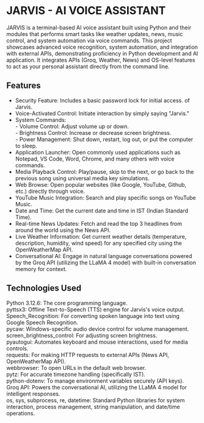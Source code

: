 # JARVIS - AI VOICE ASSISTANT
JARVIS is a terminal-based AI voice assistant built using Python and their modules that performs smart tasks like weather updates, news, music control, and system automation via voice commands.
This project showcases advanced voice recognition, system automation, and integration with external APIs, demonstrating proficiency in Python development and AI application.
It integrates APIs (Groq, Weather, News) and OS-level features to act as your personal assistant directly from the command line.

## Features
- Security Feature: Includes a basic password lock for initial access. of Jarvis.
- Voice-Activated Control: Initiate interaction by simply saying "Jarvis."
- System Commands:               
            - Volume Control: Adjust volume up or down.            
            - Brightness Control: Increase or decrease screen brightness.          
            - Power Management: Shut down, restart, log out, or put the computer to sleep.       
- Application Launcher: Open commonly used applications such as Notepad, VS Code, Word, Chrome, and many others with voice commands.
- Media Playback Control: Play/pause, skip to the next, or go back to the previous song using universal media key simulations. 
- Web Browse: Open popular websites (like Google, YouTube, Github, etc.) directly through voice. 
- YouTube Music Integration: Search and play specific songs on YouTube Music. 
- Date and Time: Get the current date and time in IST (Indian Standard Time). 
- Real-time News Updates: Fetch and read the top 3 headlines from around the world using the News API. 
- Live Weather Information: Get current weather details (temperature, description, humidity, wind speed) for any specified city using the OpenWeatherMap API. 
- Conversational AI: Engage in natural language conversations powered by the Groq API (utilizing the LLaMA 4 model) with built-in conversation memory for context.

## Technologies Used
Python 3.12.6: The core programming language.                                                
pyttsx3: Offline Text-to-Speech (TTS) engine for Jarvis's voice output.                                    
Speech_Recognition: For converting spoken language into text using Google Speech Recognition.                                    
pycaw: Windows-specific audio device control for volume management.                         
screen_brightness_control: For adjusting screen brightness.                         
pyautogui: Automates keyboard and mouse interactions, used for media controls.                         
requests: For making HTTP requests to external APIs (News API, OpenWeatherMap API).                                     
webbrowser: To open URLs in the default web browser.                                     
pytz: For accurate timezone handling (specifically IST).                                     
python-dotenv: To manage environment variables securely (API keys).                                     
Groq API: Powers the conversational AI, utilizing the LLaMA 4 model for intelligent responses.                                    
os, sys, subprocess, re, datetime: Standard Python libraries for system interaction, process management, string manipulation, and date/time operations.                                     




















